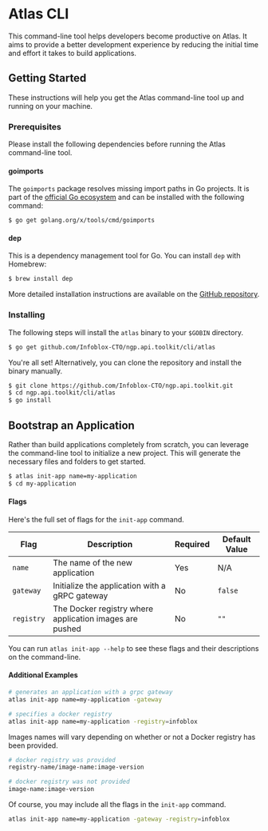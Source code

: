 # Atlas CLI
This command-line tool helps developers become productive on Atlas. It aims to provide a better development experience by reducing the initial time and effort it takes to build applications.

## Getting Started
These instructions will help you get the Atlas command-line tool up and running on your machine.

### Prerequisites
Please install the following dependencies before running the Atlas command-line tool.

#### goimports

The `goimports` package resolves missing import paths in Go projects. It is part of the [official Go ecosystem](https://golang.org/pkg/#other) and can be installed with the following command:
```
$ go get golang.org/x/tools/cmd/goimports
```
#### dep

This is a dependency management tool for Go. You can install `dep` with Homebrew:

```sh
$ brew install dep
```
More detailed installation instructions are available on the [GitHub repository](https://github.com/golang/dep).

### Installing
The following steps will install the `atlas` binary to your `$GOBIN` directory.

```sh
$ go get github.com/Infoblox-CTO/ngp.api.toolkit/cli/atlas
```
You're all set! Alternatively, you can clone the repository and install the binary manually.

```sh
$ git clone https://github.com/Infoblox-CTO/ngp.api.toolkit.git
$ cd ngp.api.toolkit/cli/atlas
$ go install
```

## Bootstrap an Application
Rather than build applications completely from scratch, you can leverage the command-line tool to initialize a new project. This will generate the necessary files and folders to get started.

```sh
$ atlas init-app name=my-application
$ cd my-application
```
#### Flags
Here's the full set of flags for the `init-app` command.

| Flag          | Description                                                 | Required      | Default Value |
| ------------- | ----------------------------------------------------------- | ------------- | ------------- |
| `name`        | The name of the new application                             | Yes           | N/A           |
| `gateway`     | Initialize the application with a gRPC gateway              | No            | `false`       |
| `registry`    | The Docker registry where application images are pushed     | No            | `""`          |

You can run `atlas init-app --help` to see these flags and their descriptions on the command-line.

#### Additional Examples


```sh
# generates an application with a grpc gateway 
atlas init-app name=my-application -gateway
```

```sh
# specifies a docker registry
atlas init-app name=my-application -registry=infoblox
```
Images names will vary depending on whether or not a Docker registry has been provided.

```sh
# docker registry was provided
registry-name/image-name:image-version
```

```sh
# docker registry was not provided
image-name:image-version
```

Of course, you may include all the flags in the `init-app` command.

```sh
atlas init-app name=my-application -gateway -registry=infoblox
```